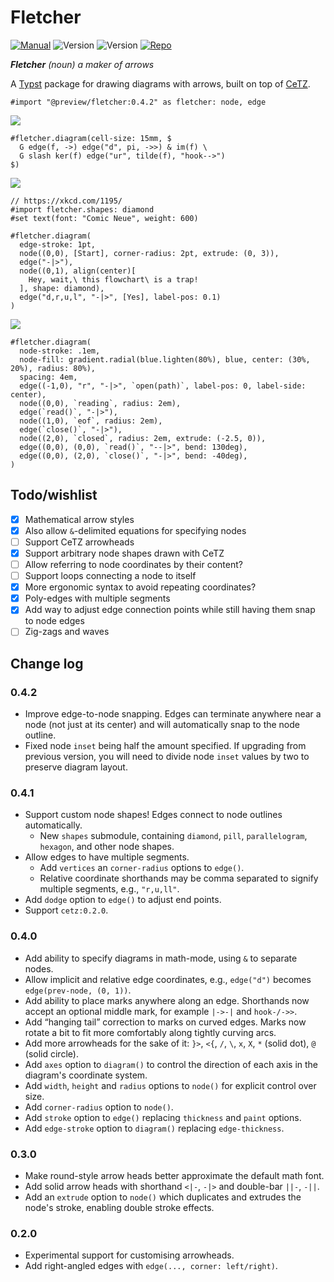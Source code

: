 # Fletcher

[![Manual](https://img.shields.io/badge/latest-manual.pdf-green)](https://github.com/Jollywatt/typst-fletcher/raw/latest/docs/manual.pdf)
![Version](https://img.shields.io/badge/dynamic/toml?url=https%3A%2F%2Fgithub.com%2FJollywatt%2Farrow-diagrams%2Fraw%2Flatest%2Ftypst.toml&query=package.version&label=latest&color=green)
![Version](https://img.shields.io/badge/dynamic/toml?url=https%3A%2F%2Fgithub.com%2FJollywatt%2Farrow-diagrams%2Fraw%2Fmaster%2Ftypst.toml&query=package.version&label=dev)
[![Repo](https://img.shields.io/badge/GitHub-repo-blue)](https://github.com/Jollywatt/typst-fletcher)

_**Fletcher** (noun) a maker of arrows_

A [Typst]("https://typst.app/") package for drawing diagrams with arrows,
built on top of [CeTZ]("https://github.com/johannes-wolf/cetz").



```typ
#import "@preview/fletcher:0.4.2" as fletcher: node, edge
```


<picture>
  <source media="(prefers-color-scheme: dark)" srcset="https://github.com/Jollywatt/typst-fletcher/raw/master/docs/example-gallery/first-isomorphism-theorem-dark.svg">
  <img src="https://github.com/Jollywatt/typst-fletcher/raw/master/docs/example-gallery/first-isomorphism-theorem-light.svg">
</picture>

```typ
#fletcher.diagram(cell-size: 15mm, $
  G edge(f, ->) edge("d", pi, ->>) & im(f) \
  G slash ker(f) edge("ur", tilde(f), "hook-->")
$)
```



<picture>
  <source media="(prefers-color-scheme: dark)" srcset="https://github.com/Jollywatt/typst-fletcher/raw/master/docs/example-gallery/flowchart-trap-dark.svg">
  <img src="https://github.com/Jollywatt/typst-fletcher/raw/master/docs/example-gallery/flowchart-trap-light.svg">
</picture>

```typ
// https://xkcd.com/1195/
#import fletcher.shapes: diamond
#set text(font: "Comic Neue", weight: 600)

#fletcher.diagram( 
  edge-stroke: 1pt,
  node((0,0), [Start], corner-radius: 2pt, extrude: (0, 3)),
  edge("-|>"),
  node((0,1), align(center)[
    Hey, wait,\ this flowchart\ is a trap!
  ], shape: diamond),
  edge("d,r,u,l", "-|>", [Yes], label-pos: 0.1)
)
```



<picture>
  <source media="(prefers-color-scheme: dark)" srcset="https://github.com/Jollywatt/typst-fletcher/raw/master/docs/example-gallery/state-machine-dark.svg">
  <img src="https://github.com/Jollywatt/typst-fletcher/raw/master/docs/example-gallery/state-machine-light.svg">
</picture>

```typ
#fletcher.diagram(
  node-stroke: .1em,
  node-fill: gradient.radial(blue.lighten(80%), blue, center: (30%, 20%), radius: 80%),
  spacing: 4em,
  edge((-1,0), "r", "-|>", `open(path)`, label-pos: 0, label-side: center),
  node((0,0), `reading`, radius: 2em),
  edge(`read()`, "-|>"),
  node((1,0), `eof`, radius: 2em),
  edge(`close()`, "-|>"),
  node((2,0), `closed`, radius: 2em, extrude: (-2.5, 0)),
  edge((0,0), (0,0), `read()`, "--|>", bend: 130deg),
  edge((0,0), (2,0), `close()`, "-|>", bend: -40deg),
)
```



## Todo/wishlist

- [x] Mathematical arrow styles
- [x] Also allow `&`-delimited equations for specifying nodes
- [ ] Support CeTZ arrowheads
- [x] Support arbitrary node shapes drawn with CeTZ
- [ ] Allow referring to node coordinates by their content?
- [ ] Support loops connecting a node to itself
- [x] More ergonomic syntax to avoid repeating coordinates?
- [x] Poly-edges with multiple segments
- [x] Add way to adjust edge connection points while still having them snap to node edges
- [ ] Zig-zags and waves

## Change log

### 0.4.2

- Improve edge-to-node snapping. Edges can terminate anywhere near a node (not just at its center) and will automatically snap to the node outline.
- Fixed node `inset` being half the amount specified. If upgrading from previous version, you will need to divide node `inset` values by two to preserve diagram layout.

### 0.4.1

- Support custom node shapes! Edges connect to node outlines automatically.
  - New `shapes` submodule, containing `diamond`, `pill`, `parallelogram`, `hexagon`, and other node shapes.
- Allow edges to have multiple segments.
  - Add `vertices` an `corner-radius` options to `edge()`.
  - Relative coordinate shorthands may be comma separated to signify multiple segments, e.g., `"r,u,ll"`.
- Add `dodge` option to `edge()` to adjust end points.
- Support `cetz:0.2.0`.

### 0.4.0

- Add ability to specify diagrams in math-mode, using `&` to separate nodes.
- Allow implicit and relative edge coordinates, e.g., `edge("d")` becomes `edge(prev-node, (0, 1))`.
- Add ability to place marks anywhere along an edge. Shorthands now accept an optional middle mark, for example `|->-|` and `hook-/->>`.
- Add “hanging tail” correction to marks on curved edges. Marks now rotate a bit to fit more comfortably along tightly curving arcs.
- Add more arrowheads for the sake of it: `}>`, `<{`, `/`, `\`, `x`, `X`, `*` (solid dot), `@` (solid circle).
- Add `axes` option to `diagram()` to control the direction of each axis in the diagram's coordinate system.
- Add `width`, `height` and `radius` options to `node()` for explicit control over size.
- Add `corner-radius` option to `node()`.
- Add `stroke` option to `edge()` replacing `thickness` and `paint` options.
- Add `edge-stroke` option to `diagram()` replacing `edge-thickness`.

### 0.3.0

- Make round-style arrow heads better approximate the default math font.
- Add solid arrow heads with shorthand `<|-`, `-|>` and double-bar `||-`, `-||`.
- Add an `extrude` option to `node()` which duplicates and extrudes the node's stroke, enabling double stroke effects.

### 0.2.0

- Experimental support for customising arrowheads.
- Add right-angled edges with `edge(..., corner: left/right)`.